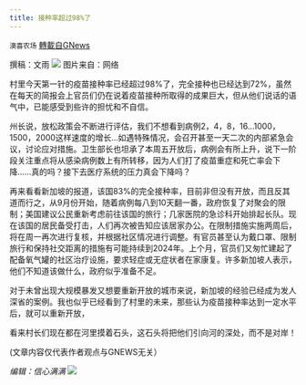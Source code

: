 ```yaml
---
title: 接种率超过98%了
---
```

`澳喜农场` [轉載自GNews](https://gnews.org/zh-hans/1591435/)

撰稿：文雨
![](https://assets.gnews.org/wp-content/uploads/2021/10/Picture2-2.jpg)
图片来自：网络

村里今天第一针的疫苗接种率已经超过98%了，完全接种也已经达到72%，虽然在每天的简报会上官员们仍在说着疫苗接种所取得的成果巨大，但从他们说话的语气中，已能感受到些许的担忧和不自信。

州长说，放松政策会不断进行评估，我们不想看到病例2，4，8，16…1000，1500，2000这样速度的增长…如遇特殊情况，会召开甚至一天二次的内部紧急会议，讨论应对措施。卫生部长也坦承了本周五开放后，病例会有所上升，说下一阶段关注重点将从感染病例数上有所转移，因为人们打了疫苗重症和死亡率会下降……真的吗？接下去医疗系统的压力真会下降吗？

再来看看新加坡的报道，该国83%的完全接种率，目前非但没有开放，而且反其道而行之，从9月份开始，随着病例每八到10天翻一番，政府恢复了对聚会的限制；美国建议公民重新考虑前往该国的旅行；几家医院的急诊科开始排起长队。现在该国的居民备受打击，人们再次被告知应该居家办公。在限制措施实施两周后，将在周一再次进行复核，并根据社区情况进行调整。有官员甚至认为戴口罩、限制旅行和保持社交距离的措施有可能持续到2024年。上个月，官员们又匆忙建起了配备氧气罐的社区治疗设施，要求轻症或无症状者在家康复。许多新加坡人表示，他们不知道该做什么，政府似乎准备不足。

对于未曾出现大规模暴发又想要重新开放的城市来说，新加坡的经验已经成为发人深省的案例。我也似乎已经看到了村里的未来，那些认为疫苗接种率达到一定水平后，就可以重新开放，

看来村长们现在都在河里摸着石头，这石头将把他们引向河的深处，而不是对岸！

(文章内容仅代表作者观点与GNEWS无关）

*编辑：信心满满*
![](https://assets.gnews.org/wp-content/uploads/2021/10/澳喜图标2-1.jpg)
